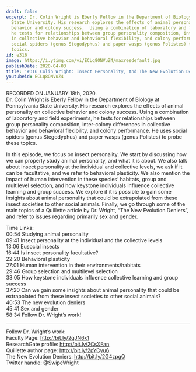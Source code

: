 ```yaml
---
draft: false
excerpt: Dr. Colin Wright is Eberly Fellow in the Department of Biology at Pennsylvania
  State University. His research explores the effects of animal personality on collective
  behavior and colony success.  Using a combination of laboratory and field experiments,
  he tests for relationships between group personality composition, inter-colony differences
  in collective behavior and behavioral flexibility, and colony performance. He uses
  social spiders (genus Stegodyphus) and paper wasps (genus Polistes) to probe these
  topics.
id: e316
image: https://i.ytimg.com/vi/ECLq8ONVuZ4/maxresdefault.jpg
publishDate: 2020-04-03
title: '#316 Colin Wright: Insect Personality, And The New Evolution Deniers'
youtubeid: ECLq8ONVuZ4
---
```

RECORDED ON JANUARY 18th, 2020.  
Dr. Colin Wright is Eberly Fellow in the Department of Biology at Pennsylvania State University. His research explores the effects of animal personality on collective behavior and colony success.  Using a combination of laboratory and field experiments, he tests for relationships between group personality composition, inter-colony differences in collective behavior and behavioral flexibility, and colony performance. He uses social spiders (genus Stegodyphus) and paper wasps (genus Polistes) to probe these topics.

In this episode, we focus on insect personality. We start by discussing how we can properly study animal personality, and what it is about. We also talk about insect personality at the individual and collective levels, we ask if it can be facultative, and we refer to behavioral plasticity. We also mention the impact of human intervention in these species’ habitats, group and multilevel selection, and how keystone individuals influence collective learning and group success. We explore if it is possible to gain some insights about animal personality that could be extrapolated from these insect societies to other social animals. Finally, we go through some of the main topics of a Quillette article by Dr. Wright, “The New Evolution Deniers”, and refer to issues regarding primarily sex and gender.

Time Links:  
00:54  Studying animal personality  
09:41  Insect personality at the individual and the collective levels  
13:06  Eusocial insects  
16:44  Is insect personality facultative?  
22:20  Behavioral plasticity  
27:01  Human intervention in their environments/habitats  
29:46  Group selection and multilevel selection  
33:05  How keystone individuals influence collective learning and group success  
37:20  Can we gain some insights about animal personality that could be extrapolated from these insect societies to other social animals?  
40:53  The new evolution deniers  
45:41  Sex and gender  
58:34  Follow Dr. Wright’s work!

---

Follow Dr. Wright’s work:  
Faculty Page: http://bit.ly/2qJN6x1  
ResearchGate profile: http://bit.ly/2CsXFan  
Quillette author page: http://bit.ly/2pYCyu6  
The New Evolution Deniers: http://bit.ly/2G4zpgQ  
Twitter handle: @SwipeWright
